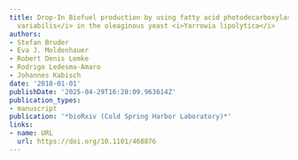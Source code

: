 ```yaml
---
title: Drop-In Biofuel production by using fatty acid photodecarboxylase from <i>Chlorella
  variabilis</i> in the oleaginous yeast <i>Yarrowia lipolytica</i>
authors:
- Stefan Bruder
- Eva J. Moldenhauer
- Robert Denis Lemke
- Rodrigo Ledesma‐Amaro
- Johannes Kabisch
date: '2018-01-01'
publishDate: '2025-04-29T16:28:09.963614Z'
publication_types:
- manuscript
publication: '*bioRxiv (Cold Spring Harbor Laboratory)*'
links:
- name: URL
  url: https://doi.org/10.1101/468876
---
```

